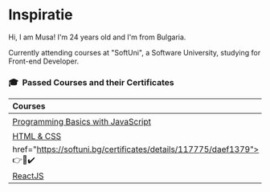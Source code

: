 # Inspiratie

Hi, I am Musa! I'm 24 years old and I'm from Bulgaria.

Currently attending courses at "SoftUni", a Software University,
studying for Front-end Developer.
 
### 🎓 &nbsp;Passed Courses and their Certificates

|**Courses**|**Certificates**|
|:---|:---|
|<a href="https://softuni.bg/trainings/3506/programming-basics-with-javascript-september-2021" > Programming Basics with JavaScript </a>| <a href="https://softuni.bg/certificates/details/115964/b10544a5"> 👉📜✔️</a> |
|<a href="https://softuni.bg/trainings/3530/html-and-css-september-2021"> HTML & CSS </a>|<a 
href="https://softuni.bg/certificates/details/117775/daef1379"> 👉📜✔️</a>  |
|<a href="https://softuni.bg/trainings/3575/reactjs-november-2021/"> ReactJS </a>| Soon™ 👨‍💻 |
